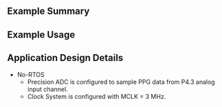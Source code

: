 ## Example Summary


## Example Usage



## Application Design Details

* No-RTOS
  * Precision ADC is configured to sample PPG data from P4.3 analog input channel.
  * Clock System is configured with MCLK = 3 MHz.